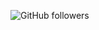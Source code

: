 ![GitHub followers](https://img.shields.io/github/followers/glweems?label=follow&logo=github&style=social)

